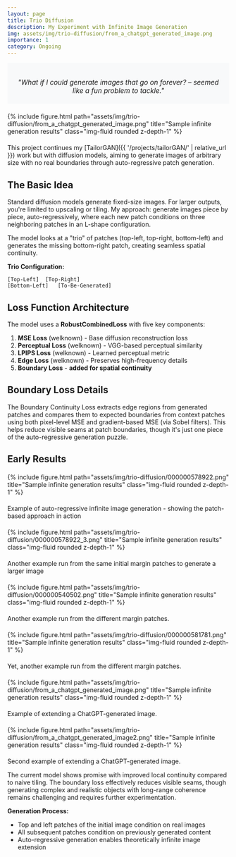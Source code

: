 ```yaml
---
layout: page
title: Trio Diffusion
description: My Experiment with Infinite Image Generation
img: assets/img/trio-diffusion/from_a_chatgpt_generated_image.png
importance: 1
category: Ongoing
---
```


<div class='container' style='background-color: #f8f9fa; max-width: 100%;
   padding: 20px 20px 5px 20px; margin-bottom: 20px;'>
<div class="row">
    <div class="col-sm mt-3 mt-md-0">
        <p style="font-style: italic; text-align: center; font-size: 1.1em; margin-bottom: 15px;">
            "What if I could generate images that go on forever? – seemed like a fun problem to tackle."
        </p>
    </div>
</div>
</div>
<div class="row">
    <div class='container' style='max-width: 100%; margin: 20px auto;'>
        <div class="col-sm mt-3 mt-md-0">
            {% include figure.html path="assets/img/trio-diffusion/from_a_chatgpt_generated_image.png" title="Sample infinite generation results" class="img-fluid rounded z-depth-1" %}
        </div>
    </div>
</div>
<div class="caption">
</div>

This project continues my [TailorGAN]({{ '/projects/tailorGAN/' | relative_url }}) work but with diffusion models, aiming to generate images of arbitrary size with no real boundaries through auto-regressive patch generation.

## The Basic Idea

Standard diffusion models generate fixed-size images. For larger outputs, you're limited to upscaling or tiling. My approach: generate images piece by piece, auto-regressively, where each new patch conditions on three neighboring patches in an L-shape configuration.

The model looks at a "trio" of patches (top-left, top-right, bottom-left) and generates the missing bottom-right patch, creating seamless spatial continuity.

**Trio Configuration:**
```
[Top-Left]  [Top-Right]
[Bottom-Left]   [To-Be-Generated]
```


## Loss Function Architecture

The model uses a **RobustCombinedLoss** with five key components:

1. **MSE Loss** (welknown) - Base diffusion reconstruction loss
2. **Perceptual Loss** (welknown) - VGG-based perceptual similarity 
3. **LPIPS Loss** (welknown) - Learned perceptual metric
4. **Edge Loss** (welknown) - Preserves high-frequency details
5. **Boundary Loss** - **added for spatial continuity**

## Boundary Loss Details

The Boundary Continuity Loss extracts edge regions from generated patches and compares them to expected boundaries from context patches using both pixel-level MSE and gradient-based MSE (via Sobel filters). This helps reduce visible seams at patch boundaries, though it's just one piece of the auto-regressive generation puzzle.


## Early Results

<div class="row">
    <div class='container' style='max-width: 100%; margin: 20px auto;'>
        <div class="col-sm mt-3 mt-md-0">
            {% include figure.html path="assets/img/trio-diffusion/000000578922.png" title="Sample infinite generation results" class="img-fluid rounded z-depth-1" %}
        </div>
    </div>
</div>
<div class="caption">
    Example of auto-regressive infinite image generation - showing the patch-based approach in action
</div>


<div class="row">
    <div class='container' style='max-width: 100%; margin: 20px auto;'>
        <div class="col-sm mt-3 mt-md-0">
            {% include figure.html path="assets/img/trio-diffusion/000000578922_3.png" title="Sample infinite generation results" class="img-fluid rounded z-depth-1" %}
        </div>
    </div>
</div>
<div class="caption">
    Another example run from the same initial margin patches to generate a larger image
</div>

<div class="row">
    <div class='container' style='max-width: 100%; margin: 20px auto;'>
        <div class="col-sm mt-3 mt-md-0">
            {% include figure.html path="assets/img/trio-diffusion/000000540502.png" title="Sample infinite generation results" class="img-fluid rounded z-depth-1" %}
        </div>
    </div>
</div>
<div class="caption">
    Another example run from the different margin patches.
</div>

<div class="row">
    <div class='container' style='max-width: 100%; margin: 20px auto;'>
        <div class="col-sm mt-3 mt-md-0">
            {% include figure.html path="assets/img/trio-diffusion/000000581781.png" title="Sample infinite generation results" class="img-fluid rounded z-depth-1" %}
        </div>
    </div>
</div>
<div class="caption">
    Yet, another example run from the different margin patches.
</div>


<div class="row">
    <div class='container' style='max-width: 100%; margin: 20px auto;'>
        <div class="col-sm mt-3 mt-md-0">
            {% include figure.html path="assets/img/trio-diffusion/from_a_chatgpt_generated_image.png" title="Sample infinite generation results" class="img-fluid rounded z-depth-1" %}
        </div>
    </div>
</div>
<div class="caption">
    Example of extending a ChatGPT-generated image.
</div>

<div class="row">
    <div class='container' style='max-width: 100%; margin: 20px auto;'>
        <div class="col-sm mt-3 mt-md-0">
            {% include figure.html path="assets/img/trio-diffusion/from_a_chatgpt_generated_image2.png" title="Sample infinite generation results" class="img-fluid rounded z-depth-1" %}
        </div>
    </div>
</div>
<div class="caption">
    Second example of extending a ChatGPT-generated image.
</div>

The current model shows promise with improved local continuity compared to naive tiling. The boundary loss effectively reduces visible seams, though generating complex and realistic objects with long-range coherence remains challenging and requires further experimentation.


**Generation Process:**
- Top and left patches of the initial image condition on real images
- All subsequent patches condition on previously generated content
- Auto-regressive generation enables theoretically infinite image extension


